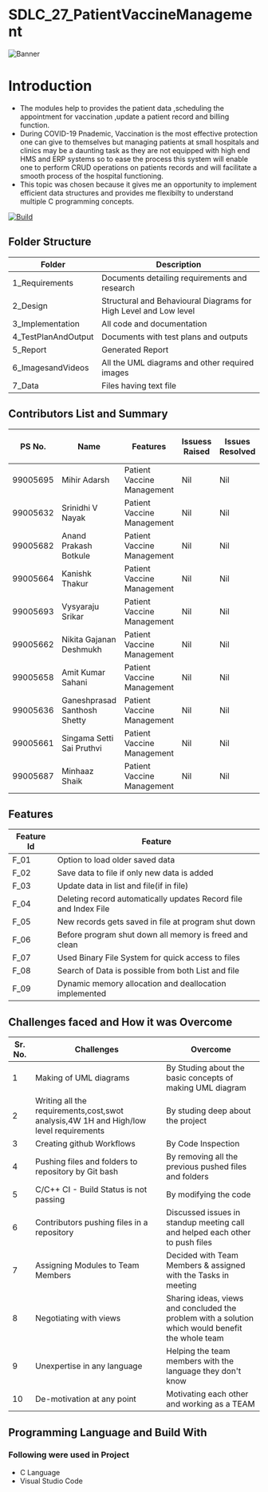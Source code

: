 # SDLC_27_PatientVaccineManagement

![Banner](https://github.com/ShettyGaneshprasad/SDLC_27_PatientVaccineManagement/blob/Production/1_Requirements/pvmsbanner.jpg)

# Introduction


 * The modules help to provides the patient data ,scheduling the appointment for vaccination ,update a patient record and billing function.
 * During COVID-19 Pnademic, Vaccination is the most effective protection one can give to themselves but managing patients at small hospitals and clinics may be a daunting task as they are not equipped with high end HMS and ERP systems so to ease the process this system will enable one to perform CRUD operations on patients records and will facilitate a smooth process of the hospital functioning.
 * This topic was chosen because it gives me an opportunity to implement efficient data structures and provides me flexibilty to understand multiple C programming concepts.

[![Build](https://github.com/ShettyGaneshprasad/SDLC_27_PatientVaccineManagement/actions/workflows/Build.yml/badge.svg)](https://github.com/ShettyGaneshprasad/SDLC_27_PatientVaccineManagement/actions/workflows/Build.yml)

## Folder Structure

| Folder              | Description                                                                                     |
| ------------------- | ----------------------------------------------------------------------------------------------- |
| 1_Requirements      | Documents detailing requirements and research                                                   |
| 2_Design            | Structural and Behavioural Diagrams for High Level and Low level                                |
| 3_Implementation    | All code and documentation                                                                      |
| 4_TestPlanAndOutput | Documents with test plans and outputs                                                           |
| 5_Report            | Generated Report                                                                                |
| 6_ImagesandVideos   | All the UML diagrams and other required images                                                  |
| 7_Data              | Files having text file                                                                          |

## Contributors List and Summary

| PS No.   | Name        | Features                 | Issuess Raised | Issues Resolved | No Test Cases | Test Case Pass |
| -------- | ----------- | ------------------------ | -------------- | --------------- | ------------- | -------------- |
|99005695	| Mihir Adarsh                 | Patient Vaccine Management | Nil            | Nil             | 0            | 0             |
|99005632	| Srinidhi V Nayak             | Patient Vaccine Management | Nil            | Nil             | 0            | 0             |
|99005682	| Anand Prakash Botkule        | Patient Vaccine Management | Nil            | Nil             | 0            | 0             |
|99005664	| Kanishk Thakur               | Patient Vaccine Management | Nil            | Nil             | 0            | 0             |
|99005693	| Vysyaraju Srikar             | Patient Vaccine Management | Nil            | Nil             | 0            | 0             |
|99005662	| Nikita Gajanan Deshmukh      | Patient Vaccine Management | Nil            | Nil             | 0            | 0             |
|99005658	| Amit Kumar Sahani            | Patient Vaccine Management | Nil            | Nil             | 0            | 0             |
|99005636	| Ganeshprasad Santhosh Shetty | Patient Vaccine Management | Nil            | Nil             | 0            | 0             |
|99005661	| Singama Setti Sai Pruthvi    | Patient Vaccine Management | Nil            | Nil             | 0            | 0             |
|99005687	| Minhaaz Shaik                | Patient Vaccine Management | Nil            | Nil             | 0            | 0             |

## Features

| Feature Id | Feature |
| -----------|---------|
|F_01| Option to load older saved data |
|F_02| Save data to file if only new data is added |
|F_03| Update data in list and file(if in file) |
|F_04| Deleting record automatically updates Record file and Index File |
|F_05| New records gets saved in file at program shut down |
|F_06| Before program shut down all memory is freed and clean |
|F_07| Used Binary File System for quick access to files |
|F_08| Search of Data is possible from both List and file |
|F_09| Dynamic memory allocation and deallocation implemented |

## Challenges faced and How it was Overcome

| Sr. No. | Challenges | Overcome |
|--- |--- |--- |
|1 | Making of UML diagrams | By Studing about the basic concepts of making UML diagram |
|2 | Writing all the requirements,cost,swot analysis,4W 1H and High/low level requirements | By studing deep about the project |
|3 | Creating github Workflows | By Code Inspection |
|4 | Pushing files and folders to repository by Git bash | By removing all the previous pushed files and folders |
|5 | C/C++ CI - Build Status is not passing |  By modifying the code |
|6| Contributors pushing files in a repository| Discussed issues in standup meeting call and helped each other to push files|
|7| Assigning Modules to Team Members | Decided with Team Members & assigned with the Tasks in meeting|
|8| Negotiating with views | Sharing ideas, views and concluded the problem with a solution which would benefit the whole team |
|9| Unexpertise in any language | Helping the team members with the language they don't know |
|10|De-motivation at any point | Motivating each other and working as a TEAM |


## Programming Language and Build With
### Following were used in Project

-   C Language
-   Visual Studio Code  
   
   



